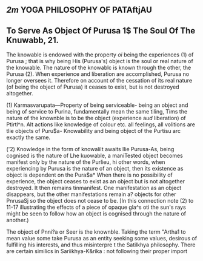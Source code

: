 ## *2m* **YOGA PHILOSOPHY OF PATAftjAU**

## **To** Serve As Object Of Purusa 1\$ **The** Soul Of **The** Knuwabb, 21.

The knowable is endowed with the property *oi* being the experiences (1) of Purusa ; that is why being His (Purusa's) object is the soul or real nature of the knowable. The nature of the knowablc is known through the other, the Purusa (2). When experience and liberation are accomplished, Purusa no longer oversees it. Therefore on account of the cessation of its real nature (of being the object of Purusa) it ceases to exist, but is not destroyed altogether.

(1) Karmasvarupata—Property of being serviceable- being an object and being of service to Purina, fundamentally mean the same tiling, Tims the nature of the knownble is to be the object (experience a*ud* liberation) of Ptirtl^n. Alt actions like knowledge of colour etc. all feelings, all volitions are tlie objects of Puru\$a- Knowability and being object of the Purtisu arc exactly the same.

('2) Knowledge in the form of knowalilt awaits llie Purusa-As, being cognised is the nature of Lhe kuowable, a maniTested object becomes manifest only by the nature of the Purlieu, hi other words, when experiencing by Purusa is the nature of an object, then its existence as object is dependent on the Pura\$a\* When there is no possibility of experience, the object ceases to exist as an object but is not altogether destroyed. It then remains tinmanifest. One manifestation as an object disappears, but the other manifestations remain a? objects for other PnrusaSj so the object does not cease to be. [In this connection note (2) to 11-17 illustrating the effects of a piece of opaque gla^s oti the sun's rays might be seen to follow how an object is cognised through the nature of another.)

The object of Pnni?a or Seer is the knownble. Taking the term "Artha1 to mean value some take Purusa as an entity seeking some values, desirous of fulfilling his interests, and thus misinterpre t the Satilkhya philosophy. There are certain similics in Sariikhya-K&rika : not following their proper import